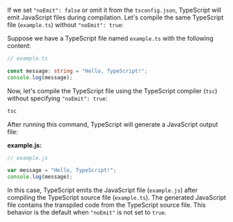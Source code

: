If we set `"noEmit": false` or omit it from the `tsconfig.json`, TypeScript will emit JavaScript files during compilation. Let's compile the same TypeScript file (`example.ts`) without `"noEmit": true`:

Suppose we have a TypeScript file named `example.ts` with the following content:

```typescript
// example.ts

const message: string = "Hello, TypeScript!";
console.log(message);
```

Now, let's compile the TypeScript file using the TypeScript compiler (`tsc`) without specifying `"noEmit": true`:

```bash
tsc
```

After running this command, TypeScript will generate a JavaScript output file:

**example.js:**

```javascript
// example.js

var message = "Hello, TypeScript!";
console.log(message);
```

In this case, TypeScript emits the JavaScript file (`example.js`) after compiling the TypeScript source file (`example.ts`). The generated JavaScript file contains the transpiled code from the TypeScript source file. This behavior is the default when `"noEmit"` is not set to `true`.